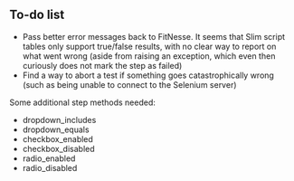 To-do list
----------

- Pass better error messages back to FitNesse. It seems that Slim script tables
  only support true/false results, with no clear way to report on what went
  wrong (aside from raising an exception, which even then curiously does not
  mark the step as failed)
- Find a way to abort a test if something goes catastrophically wrong (such as
  being unable to connect to the Selenium server)

Some additional step methods needed:

- dropdown_includes
- dropdown_equals
- checkbox_enabled
- checkbox_disabled
- radio_enabled
- radio_disabled

